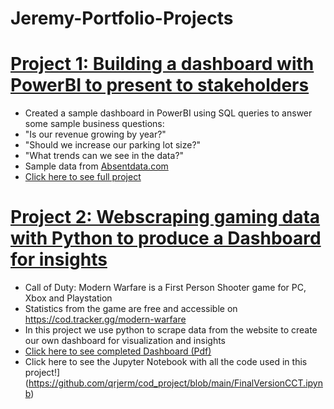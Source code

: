 # Jeremy-Portfolio-Projects

# [Project 1: Building a dashboard with PowerBI to present to stakeholders](https://qrjerm.github.io/hotel_project/)
* Created a sample dashboard in PowerBI using SQL queries to answer some sample business questions:
* "Is our revenue growing by year?"
* "Should we increase our parking lot size?"
* "What trends can we see in the data?"
* Sample data from [Absentdata.com](https://www.absentdata.com/hotel_revenue_historical_full/)
* [Click here to see full project](https://qrjerm.github.io/hotel_project/)


# [Project 2: Webscraping gaming data with Python to produce a Dashboard for insights](https://qrjerm.github.io/cod_project/)
* Call of Duty: Modern Warfare is a First Person Shooter game for PC, Xbox and Playstation
* Statistics from the game are free and accessible on https://cod.tracker.gg/modern-warfare
* In this project we use python to scrape data from the website to create our own dashboard for visualization and insights
* [Click here to see completed Dashboard (Pdf)](https://github.com/qrjerm/cod_project/blob/main/GameStatsDashboard.pdf)
* Click here to see the Jupyter Notebook with all the code used in this project!](https://github.com/qrjerm/cod_project/blob/main/FinalVersionCCT.ipynb)
